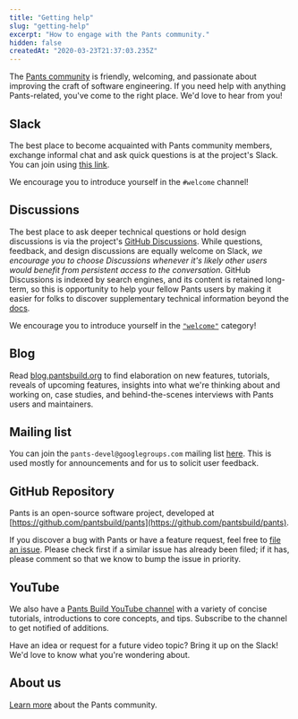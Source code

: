 ```yaml
---
title: "Getting help"
slug: "getting-help"
excerpt: "How to engage with the Pants community."
hidden: false
createdAt: "2020-03-23T21:37:03.235Z"
---
```


The [Pants community](doc:the-pants-community) is friendly, welcoming, and passionate about improving the craft of software engineering. If you need help with anything Pants-related, you've come to the right place. We'd love to hear from you!

## Slack

The best place to become acquainted with Pants community members, exchange informal chat and ask quick questions is at the project's Slack. You can join using [this link](https://docs.google.com/forms/d/e/1FAIpQLSf9zgf-MXRnVDJbrVEST3urqneq7LCcy0zw8qU-GH4hPMn52A/viewform?usp=sf_link).

We encourage you to introduce yourself in the `#welcome` channel!

## Discussions

The best place to ask deeper technical questions or hold design discussions is via the project's [GitHub Discussions](https://github.com/pantsbuild/pants). While questions, feedback, and design discussions are equally welcome on Slack, _we encourage you to choose Discussions whenever it's likely other users would benefit from persistent access to the conversation_. GitHub Discussions is indexed by search engines, and its content is retained long-term, so this is opportunity to help your fellow Pants users by making it easier for folks to discover supplementary technical information beyond the [docs](https://pantsbuild.org/docs).

We encourage you to introduce yourself in the [`"welcome"`](https://github.com/pantsbuild/pants/discussions/categories/-welcome) category!

## Blog

Read [blog.pantsbuild.org](https://blog.pantsbuild.org/) to find elaboration on new features, tutorials, reveals of upcoming features, insights into what we're thinking about and working on, case studies, and behind-the-scenes interviews with Pants users and maintainers.

## Mailing list

You can join the `pants-devel@googlegroups.com` mailing list [here](https://groups.google.com/forum/#!forum/pants-devel). This is used mostly for announcements and for us to solicit user feedback.

## GitHub Repository

Pants is an open-source software project, developed at [https://github.com/pantsbuild/pants](https://github.com/pantsbuild/pants).

If you discover a bug with Pants or have a feature request, feel free to [file an issue](https://github.com/pantsbuild/pants/issues). Please check first if a similar issue has already been filed; if it has, please comment so that we know to bump the issue in priority.

## YouTube

We also have a [Pants Build YouTube channel](https://www.youtube.com/channel/UCCcfCbDqtqlCkFEuENsHlbQ) with a variety of concise tutorials, introductions to core concepts, and tips. Subscribe to the channel to get notified of additions.

Have an idea or request for a future video topic? Bring it up on the Slack! We'd love to know what you're wondering about.

## About us

[Learn more](doc:the-pants-community) about the Pants community.
